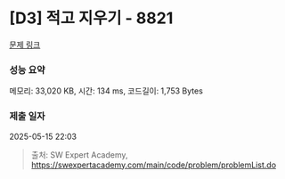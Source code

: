 # [D3] 적고 지우기 - 8821 

[문제 링크](https://swexpertacademy.com/main/code/problem/problemDetail.do?contestProbId=AW37UDPKCgQDFATy) 

### 성능 요약

메모리: 33,020 KB, 시간: 134 ms, 코드길이: 1,753 Bytes

### 제출 일자

2025-05-15 22:03



> 출처: SW Expert Academy, https://swexpertacademy.com/main/code/problem/problemList.do